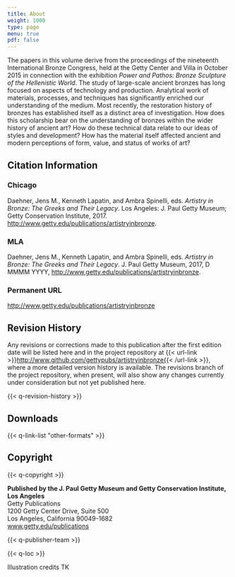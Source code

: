 ```yaml
---
title: About
weight: 1000
type: page
menu: true
pdf: false
---
```


The papers in this volume derive from the proceedings of the nineteenth International Bronze Congress, held at the Getty Center and Villa in October 2015 in connection with the exhibition *Power and Pathos: Bronze Sculpture of the Hellenistic World*. The study of large-scale ancient bronzes has long focused on aspects of technology and production. Analytical work of materials, processes, and techniques has significantly enriched our understanding of the medium. Most recently, the restoration history of bronzes has established itself as a distinct area of investigation. How does this scholarship bear on the understanding of bronzes within the wider history of ancient art? How do these technical data relate to our ideas of styles and development? How has the material itself affected ancient and modern perceptions of form, value, and status of works of art?

## Citation Information

### Chicago

Daehner, Jens M., Kenneth Lapatin, and Ambra Spinelli, eds. *Artistry in Bronze: The Greeks and Their Legacy*. Los Angeles: J. Paul Getty Museum; Getty Conservation Institute, 2017. http://www.getty.edu/publications/artistryinbronze.

### MLA

Daehner, Jens M., Kenneth Lapatin, and Ambra Spinelli, eds. *Artistry in Bronze: The Greeks and Their Legacy*. J. Paul Getty Museum, 2017, <span class="cite-current-date">D MMMM YYYY</span>, http://www.getty.edu/publications/artistryinbronze.

### Permanent URL

http://www.getty.edu/publications/artistryinbronze

## Revision History

Any revisions or corrections made to this publication after the first edition date will be listed here and in the project repository at {{< url-link >}}http://www.github.com/gettypubs/artistryinbronze{{< /url-link >}}, where a more detailed version history is available. The revisions branch of the project repository, when present, will also show any changes currently under consideration but not yet published here.

{{< q-revision-history >}}

## Downloads

{{< q-link-list "other-formats" >}}

## Copyright

{{< q-copyright >}}

**Published by the J. Paul Getty Museum and Getty Conservation Institute, Los Angeles**<br />
Getty Publications<br />
1200 Getty Center Drive, Suite 500<br />
Los Angeles, California 90049-1682<br />
www.getty.edu/publications

{{< q-publisher-team >}}

{{< q-loc >}}

Illustration credits TK